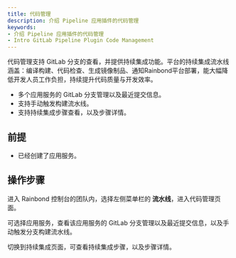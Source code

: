 ```yaml
---
title: 代码管理
description: 介绍 Pipeline 应用插件的代码管理
keywords:
- 介绍 Pipeline 应用插件的代码管理
- Intro GitLab Pipeline Plugin Code Management
---
```


代码管理支持 GitLab 分支的查看，并提供持续集成功能。平台的持续集成流水线涵盖：编译构建、代码检查、生成镜像制品、通知Rainbond平台部署，能大幅降低开发人员工作负担，持续提升代码质量与开发效率。

* 多个应用服务的 GitLab 分支管理以及最近提交信息。
* 支持手动触发构建流水线。
* 支持持续集成步骤查看，以及步骤详情。

## 前提

* 已经创建了应用服务。

## 操作步骤

进入 Rainbond 控制台的团队内，选择左侧菜单栏的 **流水线**，进入代码管理页面。

可选择应用服务，查看该应用服务的 GitLab 分支管理以及最近提交信息，以及手动触发分支构建流水线。

切换到持续集成页面，可查看持续集成步骤，以及步骤详情。

